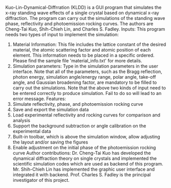 Kuo-Lin-Dynamical-Diffrration (KLDD) is a GUI program that simulates the x-ray standing wave effects of a single crystal based on dynamical x-ray diffraction. The program can carry out the simulations of the standing wave phase, reflectivity and photoemission rocking curves. The authors are Cheng-Tai Kuo, Shih-Chieh Lin, and Charles S. Fadley.
Inputs:
This program needs two types of input to implement the simulation:
1.	Material Information: This file includes the lattice constant of the desired material, the atomic scattering factor and atomic position of each element. This information needs to be placed in a specific ordered. Please find the sample file 'material_info.txt' for more details.
2.	Simulation parameters: Type in the simulation parameters in the user interface. Note that all of the parameters, such as the Bragg reflection, photon energy, simulation angle/energy range, polar angle, take-off angle, and Gaussian broadening factor, are mandatory to be filled to carry out the simulations.
Note that the above two kinds of input need to be entered correctly to produce simulation. Fail to do so will lead to an error message.
Features:
1.	Simulate reflectivity, phase, and photoemission rocking curve 
2.	Save and export the simulation data
3.	Load experimental reflectivity and rocking curves for comparison and analysis
4.	Support the background subtraction or angle calibration on the experimental data
5.	Built-in toolbar, which is above the simulation window, allow adjusting the layout and/or saving the figures 
6.	Enable adjustment on the initial phase of the photoemission rocking curve
Author contributions:
Dr. Cheng-Tai Kuo has developed the dynamical diffraction theory on single crystals and implemented the scientific simulation codes which are used as backend of this program. Mr. Shih-Chieh Lin has implemented the graphic user interface and integrated it with backend. Prof. Charles S. Fadley is the principal investigator of this project.

